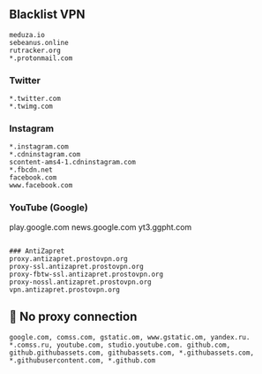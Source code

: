 ## Blacklist VPN
```
meduza.io
sebeanus.online
rutracker.org
*.protonmail.com
```
### Twitter
```
*.twitter.com
*.twimg.com
```

### Instagram
```
*.instagram.com
*.cdninstagram.com
scontent-ams4-1.cdninstagram.com
*.fbcdn.net
facebook.com
www.facebook.com
```
### YouTube (Google)
play.google.com
news.google.com
yt3.ggpht.com
```

### AntiZapret
proxy.antizapret.prostovpn.org
proxy-ssl.antizapret.prostovpn.org
proxy-fbtw-ssl.antizapret.prostovpn.org
proxy-nossl.antizapret.prostovpn.org
vpn.antizapret.prostovpn.org 
```

## 📵 No proxy connection
```
google.com, comss.com, gstatic.om, www.gstatic.om, yandex.ru. *.comss.ru, youtube.com, studio.youtube.com. github.com, github.githubassets.com, githubassets.com, *.githubassets.com, *.githubusercontent.com, *.github.com
```
